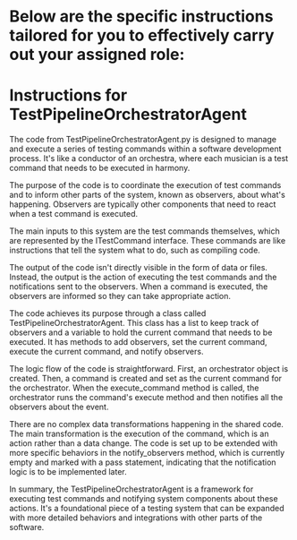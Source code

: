 # Below are the specific instructions tailored for you to effectively carry out your assigned role:

# Instructions for TestPipelineOrchestratorAgent
The code from TestPipelineOrchestratorAgent.py is designed to manage and execute a series of testing commands within a software development process. It's like a conductor of an orchestra, where each musician is a test command that needs to be executed in harmony.

The purpose of the code is to coordinate the execution of test commands and to inform other parts of the system, known as observers, about what's happening. Observers are typically other components that need to react when a test command is executed.

The main inputs to this system are the test commands themselves, which are represented by the ITestCommand interface. These commands are like instructions that tell the system what to do, such as compiling code.

The output of the code isn't directly visible in the form of data or files. Instead, the output is the action of executing the test commands and the notifications sent to the observers. When a command is executed, the observers are informed so they can take appropriate action.

The code achieves its purpose through a class called TestPipelineOrchestratorAgent. This class has a list to keep track of observers and a variable to hold the current command that needs to be executed. It has methods to add observers, set the current command, execute the current command, and notify observers.

The logic flow of the code is straightforward. First, an orchestrator object is created. Then, a command is created and set as the current command for the orchestrator. When the execute_command method is called, the orchestrator runs the command's execute method and then notifies all the observers about the event.

There are no complex data transformations happening in the shared code. The main transformation is the execution of the command, which is an action rather than a data change. The code is set up to be extended with more specific behaviors in the notify_observers method, which is currently empty and marked with a pass statement, indicating that the notification logic is to be implemented later.

In summary, the TestPipelineOrchestratorAgent is a framework for executing test commands and notifying system components about these actions. It's a foundational piece of a testing system that can be expanded with more detailed behaviors and integrations with other parts of the software.


